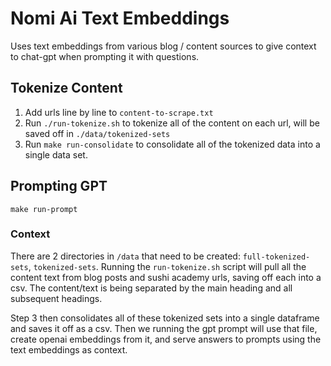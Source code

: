 # Nomi Ai Text Embeddings

Uses text embeddings from various blog / content sources to give context to chat-gpt when prompting it with questions.

## Tokenize Content

1. Add urls line by line to `content-to-scrape.txt`
2. Run `./run-tokenize.sh` to tokenize all of the content on each url, will be saved off in `./data/tokenized-sets`
3. Run `make run-consolidate` to consolidate all of the tokenized data into a single data set.

## Prompting GPT

`make run-prompt`

### Context

There are 2 directories in `/data` that need to be created: `full-tokenized-sets`, `tokenized-sets`. Running the `run-tokenize.sh` script will pull all the content text from blog posts and sushi academy urls, saving off each into a csv. The content/text is being separated by the main heading and all subsequent headings.

Step 3 then consolidates all of these tokenized sets into a single dataframe and saves it off as a csv. Then we running the gpt prompt will use that file, create openai embeddings from it, and serve answers to prompts using the text embeddings as context.
